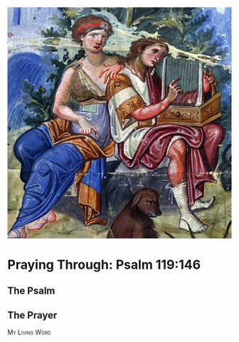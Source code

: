 <img class="intro-right" src="art-paris-psalter.jpg">

<style>
  li {list-style-type: none;}
  p + ul {
    margin-top: -18px;
}
</style>

# Praying Through: Psalm 119:146

## The Psalm

## The Prayer

<div style="font-variant: small-caps;">
My Living Word
</div>

